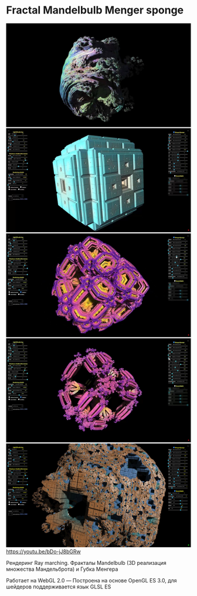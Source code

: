 # Fractal Mandelbulb Menger sponge
![Mandelbulb](screenshot/0.jpg)
![Menger sponge](screenshot/1.jpg)
![Menger sponge](screenshot/2.jpg)
![Menger sponge](screenshot/3.jpg)
![Mandelbulb + Menger sponge](screenshot/4.jpg)
https://youtu.be/bDo-jJ8bGRw

Рендеринг Ray marching.
Фракталы Mandelbulb (3D реализация множества Мандельброта) и Губка Менгера

Работает на WebGL 2.0 — Построена на основе OpenGL ES 3.0, для шейдеров поддерживается язык GLSL ES
